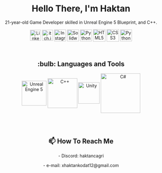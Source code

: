  <p> <h1 align="center"> Hello There, I'm Haktan </h1> </p>



<p align = "center">
21-year-old Game Developer skilled in Unreal Engine 5 Blueprint, and C++.
 
<p align="center">
<a href="https://www.linkedin.com/in/haktan-%C3%A7a%C4%9Fr%C4%B1-kodat-3b01b7297/" target="blank">
    <img align="center" src="https://logospng.org/download/linkedin/logo-linkedin-icon-4096.png" alt="LinkedIn" width="35"/></a>
  
<a href="https://haktan0313.itch.io/" target="blank">
    <img align="center" src="https://static-00.iconduck.com/assets.00/itch-io-icon-512x512-wwio9bi8.png" alt="itch.io" width="35"/></a> 
  
<a href="https://www.instagram.com/haktan_muaddib/" target="blank">
    <img align="center" src="https://freepngimg.com/download/computer/68394-computer-instagram-icons-png-file-hd.png" alt="Instagram" width="38"/></a> 
  
<a href="https://www.solidworks.com/tr?utm_medium=cpc&utm_source=google&utm_campaign=202001_glo_ps_sea_tr_XOP6888_labl_brand_eme_tr&mktid=&gclid=Cj0KCQjwyYKUBhDJARIsAMj9lkG2_NIqHTAR9KWZEwgbYK09pnBI5dNjdBkTbx2P13IPDU3B9VpMkNgaAgfqEALw_wcB" target="blank">
    <img align="center" src="https://pbs.twimg.com/profile_images/2915139264/c84035a7d2eb9ede8f23fa6104dc2e5c_400x400.png" alt="Solidworks" width="38"/></a> 
 
<a href="https://www.python.org" target="blank">
    <img align="center" src="https://cdn.icon-icons.com/icons2/112/PNG/512/python_18894.png" alt="Python" width="38"/></a> 
  
<a href="https://www.w3schools.com/html/" target="blank">
    <img align="center" src="https://cdn.icon-icons.com/icons2/112/PNG/512/html5_18891.png" alt="HTML5" width="40"/></a> 
  
<a href="https://www.w3schools.com/css/default.asp" target="blank">
    <img align="center" src="https://cdn.icon-icons.com/icons2/844/PNG/512/CSS3_icon-icons.com_67069.png" alt="CSS3" width="40"/></a> 
    
<a href="https://www.aseprite.org" target="blank">
    <img align="center" src="https://updov.com/wp-content/uploads/2022/02/aseprite-download.png" alt="Python" width="38"/></a>
</p>

</p>
<br/>


<p> <h2 align="center"> :bulb:  Languages and Tools</h2> </p>
<p align="center">
 
   <img align="center" src="https://steamuserimages-a.akamaihd.net/ugc/767148481029971829/D531C176558ACA905307D3A3F477EB3218E865B9/" alt="Unreal Engine 5" width="80"/>
  
   <img align="center" src="https://brandlogos.net/wp-content/uploads/2022/01/c-brandlogo.net_.png" alt="C++" width="96"/>
 
   <img align="center" src="https://i.redd.it/tu3gt6ysfxq71.png" alt="Unity" width="69"/>
  
   <img align="center" src="https://assets.codeguru.com/uploads/2021/08/C-Sharp-Tutorials-1920x1080.png" alt="C#" width="128"/>
</p>

<br/>


<br>
<p> <h2 align="center"> 📫 How To Reach Me </h2> </p>
<p align="center">- Discord: haktancagri </p>            <p align="center">- e-mail: xhaktankodat12@gmail.com </p> 
